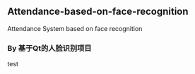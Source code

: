 ## Attendance-based-on-face-recognition
Attendance System based on face recognition
### By 基于Qt的人脸识别项目
test

